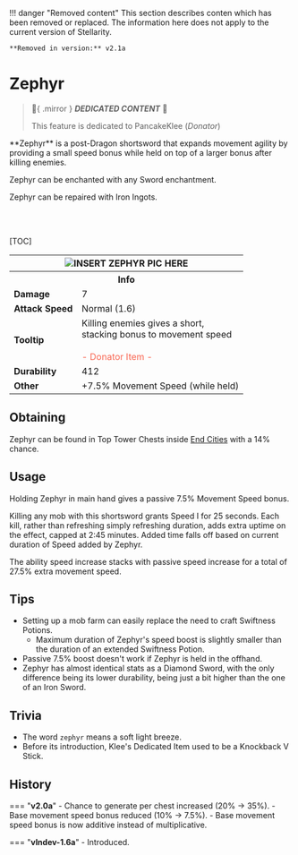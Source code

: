 !!! danger "Removed content"
	This section describes conten which has been removed or replaced. The information here does not apply to the current version of Stellarity.

	**Removed in version:** v2.1a

# Zephyr

> :tada:{ .mirror } ***DEDICATED CONTENT*** :tada:
>
> This feature is dedicated to PancakeKlee (*Donator*)

<div class="result kohara-infobox-grid" markdown>
<div markdown class="kohara-infobox-text">
**Zephyr** is a post-Dragon shortsword that expands movement agility by providing a small speed bonus while held on top of a larger bonus after killing enemies.

<i class="icon-minecraft icon-minecraft-enchanted-book"></i> Zephyr can be enchanted with any Sword enchantment.

<i class="icon-minecraft icon-minecraft-anvil"></i> Zephyr can be repaired with <i class="icon-minecraft icon-minecraft-iron-ingot"></i>Iron Ingots.

<br><br>

[TOC]

</div>
<div class="kohara-infobox-table">
  <table id="kohara-infobox--item">
	<tr>
		<th colspan="2" class="kohara-infobox--top-image"><img src="../../assets/items/zephyr.png" alt="INSERT ZEPHYR PIC HERE"></th>
	</tr>
	<tr>
		<th colspan="2">Info</th>
	</tr>
	<tr>
		<td><b>Damage</b></td>
		<td>7</td>
	</tr>
	<tr>
		<td><b>Attack Speed</b></td>
		<td>Normal (1.6)</td>
	</tr>
	<tr>
		<td><b>Tooltip</b></td>
		<td>
			Killing enemies gives a short,
			<br>
			stacking bonus to movement speed
			<br><br>
			<span style="color: #F96854;">- Donator Item -</span>
		</td>
	</tr>
	<tr>
		<td><b>Durability</b></td>
		<td>412</td>
	</tr>
    <tr>
		<td><b>Other</b></td>
		<td>+7.5% Movement Speed (while held)</td>
	</tr>
</table>
</div>
</div>

## Obtaining
Zephyr can be found in Top Tower Chests inside [End Cities](../structures/end_city.md) with a 14% chance.

## Usage
Holding Zephyr in main hand gives a passive 7.5% Movement Speed bonus.

Killing any mob with this shortsword grants Speed I for 25 seconds. Each kill, rather than refreshing simply refreshing duration, adds extra uptime on the effect, capped at 2:45 minutes. Added time falls off based on current duration of Speed added by Zephyr.

The ability speed increase stacks with passive speed increase for a total of 27.5% extra movement speed.

## Tips
- Setting up a mob farm can easily replace the need to craft Swiftness Potions.
	- Maximum duration of Zephyr's speed boost is slightly smaller than the duration of an extended Swiftness Potion.
- Passive 7.5% boost doesn't work if Zephyr is held in the offhand.
- Zephyr has almost identical stats as a Diamond Sword, with the only difference being its lower durability, being just a bit higher than the one of an Iron Sword.

## Trivia
- The word `zephyr` means a soft light breeze.
- Before its introduction, Klee's Dedicated Item used to be a Knockback V Stick.

## History
=== "**v2.0a**"
    - Chance to generate per chest increased (20% -> 35%).
    - Base movement speed bonus reduced (10% -> 7.5%).
    - Base movement speed bonus is now additive instead of multiplicative.

=== "**vIndev-1.6a**"
	- Introduced.
